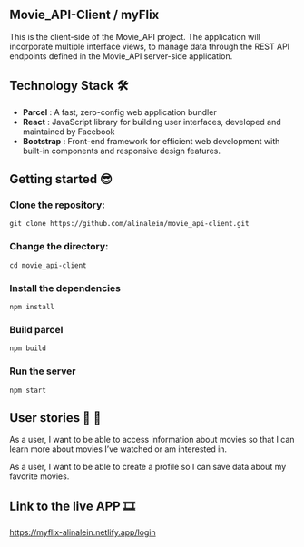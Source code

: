 ## Movie_API-Client / myFlix

This is the client-side of the Movie_API project. The application will incorporate multiple interface views, to manage data through the REST API endpoints defined in the Movie_API server-side application.

## Technology Stack 🛠️

- **Parcel** : A fast, zero-config web application bundler
- **React** : JavaScript library for building user interfaces, developed and maintained by Facebook
- **Bootstrap** : Front-end framework for efficient web development with built-in components and responsive design features.
  
## Getting started 😎

### Clone the repository:

```
git clone https://github.com/alinalein/movie_api-client.git
```

### Change the directory:

```
cd movie_api-client
```

### Install the dependencies

```
npm install
```

### Build parcel

```
npm build
```

### Run the server

```
npm start
```
## User stories 💃 🕺

As a user, I want to be able to access information about movies so that I can learn more about movies I’ve watched or am interested in.

As a user, I want to be able to create a profile so I can save data about my favorite movies.

## Link to the live APP 🎞️
https://myflix-alinalein.netlify.app/login

